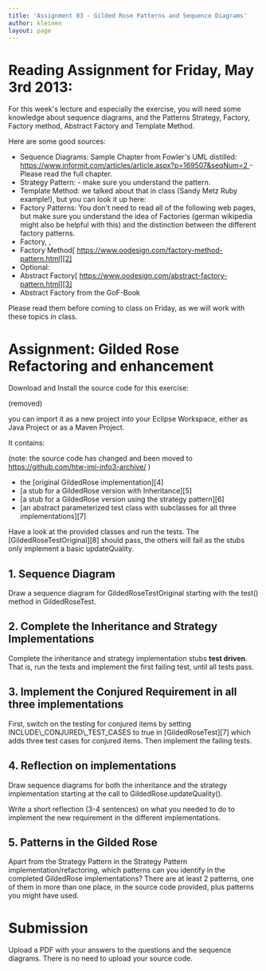 ```yaml
---
title: 'Assignment 03 - Gilded Rose Patterns and Sequence Diagrams'
author: kleinen
layout: page
---
```


# Reading Assignment for Friday, May 3rd 2013:

For this week's lecture and especially the exercise, you will need some knowledge about sequence diagrams, and the Patterns Strategy, Factory, Factory method, Abstract Factory and Template Method.

Here are some good sources:

 *  Sequence Diagrams: Sample Chapter from Fowler's UML distilled: [https://www.informit.com/articles/article.aspx?p=169507&seqNum=2 ][1]- Please read the full chapter.
 *  Strategy Pattern:  - make sure you understand the pattern.
 *  Template Method: we talked about that in class (Sandy Metz Ruby example!), but you can look it up here:
 *  Factory Patterns: You don't need to read all of the following web pages, but make sure you understand the idea of Factories (german wikipedia might also be helpful with this) and the distinction between the different factory patterns.
 *  Factory, ,
 *  Factory Method[ https://www.oodesign.com/factory-method-pattern.html][2]
 *  Optional:
 *  Abstract Factory[ https://www.oodesign.com/abstract-factory-pattern.html][3]
 *  Abstract Factory from the GoF-Book

Please read them before coming to class on Friday, as we will work with these topics in class.

# Assignment: Gilded Rose Refactoring and enhancement

Download and Install the source code for this exercise:

(removed)

you can import it as a new project into your Eclipse Workspace, either as Java Project or as a Maven Project.

It contains:

(note: the source code has changed and been moved to https://github.com/htw-imi-info3-archive/ )
 *  the [original GildedRose implementation][4]
 *  [a stub for a GildedRose version with Inheritance][5]
 *  [a stub for a GildedRose version using the strategy pattern][6]
 *  [an abstract parameterized test class with subclasses for all three implementations][7]


Have a look at the provided classes and run the tests. The [GildedRoseTestOriginal][8] should pass, the others will fail as the stubs only implement a basic updateQuality.

## 1. Sequence Diagram

Draw a sequence diagram for GildedRoseTestOriginal starting with the test() method in GildedRoseTest.

## 2. Complete the Inheritance and Strategy Implementations

 Complete the inheritance and strategy implementation stubs **test driven**. That is, run the tests and implement the first failing test, until all tests pass.

## 3. Implement the Conjured Requirement in all three implementations

First, switch on the testing for conjured items by setting INCLUDE\\_CONJURED\\_TEST\_CASES to true in [GildedRoseTest][7] which adds three test cases for conjured items. Then implement the failing tests.

## 4. Reflection on implementations

 Draw sequence diagrams for both the inheritance and the strategy implementation starting at the call to GildedRose.updateQuality().

 Write a short reflection (3-4 sentences) on what you needed to do to implement the new requirement in the different implementations.

## 5. Patterns in the Gilded Rose

Apart from the Strategy Pattern in the Strategy Pattern implementation/refactoring, which patterns can you identify in the completed GildedRose implementations? There are at least 2 patterns, one of them in more than one place, in the source code provided, plus patterns you might have used.

# Submission

Upload a PDF with your answers to the questions and the sequence diagrams. There is no need to upload your source code.

[1]: https://www.informit.com/articles/article.aspx?p=169507&seqNum=2
[2]: https://www.oodesign.com/factory-method-pattern.html
[3]: https://www.oodesign.com/abstract-factory-pattern.html
